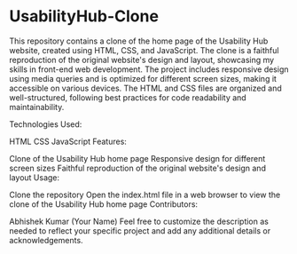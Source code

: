 # UsabilityHub-Clone
This repository contains a clone of the home page of the Usability Hub website, created using HTML, CSS, and JavaScript. The clone is a faithful reproduction of the original website's design and layout, showcasing my skills in front-end web development. The project includes responsive design using media queries and is optimized for different screen sizes, making it accessible on various devices. The HTML and CSS files are organized and well-structured, following best practices for code readability and maintainability.

Technologies Used:

HTML
CSS
JavaScript
Features:

Clone of the Usability Hub home page
Responsive design for different screen sizes
Faithful reproduction of the original website's design and layout
Usage:

Clone the repository
Open the index.html file in a web browser to view the clone of the Usability Hub home page
Contributors:

Abhishek Kumar (Your Name)
Feel free to customize the description as needed to reflect your specific project and add any additional details or acknowledgements.
